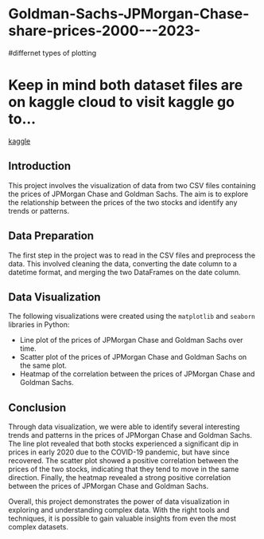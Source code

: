 # Goldman-Sachs-JPMorgan-Chase-share-prices-2000---2023-

#differnet types of plotting
# **Keep in mind both dataset files are on kaggle cloud to visit kaggle go to...** 
[kaggle](htpps:https://www.kaggle.com/datasets/kapturovalexander/goldman-sachs-and-jpmorgan-chase-share-prices)


## Introduction

This project involves the visualization of data from two CSV files containing the prices of JPMorgan Chase and Goldman Sachs. The aim is to explore the relationship between the prices of the two stocks and identify any trends or patterns.

## Data Preparation

The first step in the project was to read in the CSV files and preprocess the data. This involved cleaning the data, converting the date column to a datetime format, and merging the two DataFrames on the date column.

## Data Visualization

The following visualizations were created using the `matplotlib` and `seaborn` libraries in Python:

- Line plot of the prices of JPMorgan Chase and Goldman Sachs over time.
- Scatter plot of the prices of JPMorgan Chase and Goldman Sachs on the same plot.
- Heatmap of the correlation between the prices of JPMorgan Chase and Goldman Sachs.

## Conclusion

Through data visualization, we were able to identify several interesting trends and patterns in the prices of JPMorgan Chase and Goldman Sachs. The line plot revealed that both stocks experienced a significant dip in prices in early 2020 due to the COVID-19 pandemic, but have since recovered. The scatter plot showed a positive correlation between the prices of the two stocks, indicating that they tend to move in the same direction. Finally, the heatmap revealed a strong positive correlation between the prices of JPMorgan Chase and Goldman Sachs.

Overall, this project demonstrates the power of data visualization in exploring and understanding complex data. With the right tools and techniques, it is possible to gain valuable insights from even the most complex datasets.
